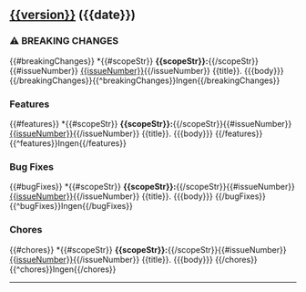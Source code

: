 
## [{{version}}]({{{compareUrl}}}) ({{date}})

### ⚠ BREAKING CHANGES
{{#breakingChanges}}
*{{#scopeStr}} **{{scopeStr}}:**{{/scopeStr}}{{#issueNumber}} [{{issueNumber}}]({{{issueUrl}}}/{{issueNumber}}){{/issueNumber}} {{title}}. {{{body}}}
{{/breakingChanges}}{{^breakingChanges}}Ingen{{/breakingChanges}}

### Features
{{#features}}
*{{#scopeStr}} **{{scopeStr}}:**{{/scopeStr}}{{#issueNumber}} [{{issueNumber}}]({{{issueUrl}}}/{{issueNumber}}){{/issueNumber}} {{title}}. {{{body}}}
{{/features}}{{^features}}Ingen{{/features}}

### Bug Fixes
{{#bugFixes}}
*{{#scopeStr}} **{{scopeStr}}:**{{/scopeStr}}{{#issueNumber}} [{{issueNumber}}]({{{issueUrl}}}/{{issueNumber}}){{/issueNumber}} {{title}}. {{{body}}}
{{/bugFixes}}{{^bugFixes}}Ingen{{/bugFixes}}

### Chores
{{#chores}}
*{{#scopeStr}} **{{scopeStr}}:**{{/scopeStr}}{{#issueNumber}} [{{issueNumber}}]({{{issueUrl}}}/{{issueNumber}}){{/issueNumber}} {{title}}. {{{body}}}
{{/chores}}{{^chores}}Ingen{{/chores}}

---

